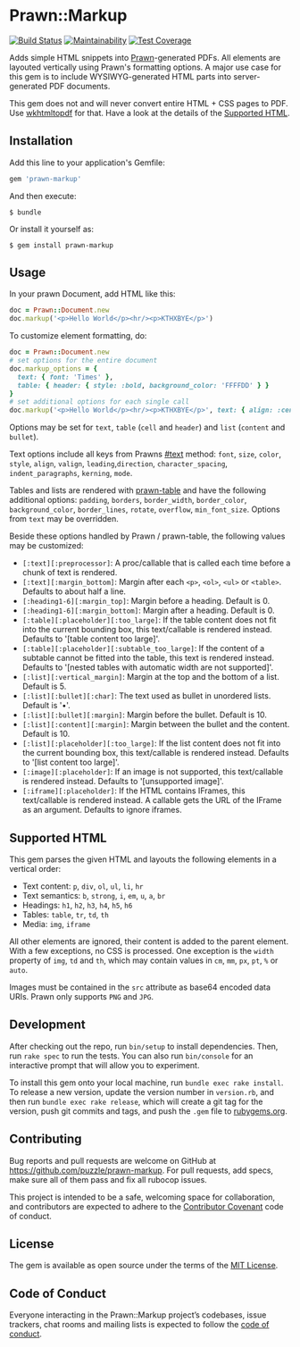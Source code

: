 # Prawn::Markup

[![Build Status](https://travis-ci.org/puzzle/prawn-markup.svg?branch=master)](https://travis-ci.org/puzzle/prawn-markup)
[![Maintainability](https://api.codeclimate.com/v1/badges/52a462f9d65e33352d4e/maintainability)](https://codeclimate.com/github/puzzle/prawn-markup/maintainability)
[![Test Coverage](https://api.codeclimate.com/v1/badges/52a462f9d65e33352d4e/test_coverage)](https://codeclimate.com/github/puzzle/prawn-markup/test_coverage)

Adds simple HTML snippets into [Prawn](http://prawnpdf.org)-generated PDFs. All elements are layouted vertically using Prawn's formatting options. A major use case for this gem is to include WYSIWYG-generated HTML parts into server-generated PDF documents.

This gem does not and will never convert entire HTML + CSS pages to PDF. Use [wkhtmltopdf](https://wkhtmltopdf.org/) for that. Have a look at the details of the [Supported HTML](#supported-html).

## Installation

Add this line to your application's Gemfile:

```ruby
gem 'prawn-markup'
```

And then execute:

    $ bundle

Or install it yourself as:

    $ gem install prawn-markup

## Usage

In your prawn Document, add HTML like this:

```ruby
doc = Prawn::Document.new
doc.markup('<p>Hello World</p><hr/><p>KTHXBYE</p>')
```

To customize element formatting, do:

```ruby
doc = Prawn::Document.new
# set options for the entire document
doc.markup_options = {
  text: { font: 'Times' },
  table: { header: { style: :bold, background_color: 'FFFFDD' } }
}
# set additional options for each single call
doc.markup('<p>Hello World</p><hr/><p>KTHXBYE</p>', text: { align: :center })
```

Options may be set for `text`, `table` (`cell` and `header`) and `list` (`content` and `bullet`).

Text options include all keys from Prawns [#text](http://prawnpdf.org/api-docs/2.0/Prawn/Text.html#text-instance_method) method: `font`, `size`, `color`, `style`, `align`, `valign`, `leading`,`direction`, `character_spacing`, `indent_paragraphs`, `kerning`, `mode`.

Tables and lists are rendered with [prawn-table](https://github.com/prawnpdf/prawn-table) and have the following additional options: `padding`, `borders`, `border_width`, `border_color`, `background_color`, `border_lines`, `rotate`, `overflow`, `min_font_size`. Options from `text` may be overridden.

Beside these options handled by Prawn / prawn-table, the following values may be customized:

* `[:text][:preprocessor]`: A proc/callable that is called each time before a chunk of text is rendered.
* `[:text][:margin_bottom]`: Margin after each `<p>`, `<ol>`, `<ul>` or `<table>`. Defaults to about half a line.
* `[:heading1-6][:margin_top]`: Margin before a heading. Default is 0.
* `[:heading1-6][:margin_bottom]`: Margin after a heading. Default is 0.
* `[:table][:placeholder][:too_large]`: If the table content does not fit into the current bounding box, this text/callable is rendered instead. Defaults to '[table content too large]'.
* `[:table][:placeholder][:subtable_too_large]`: If the content of a subtable cannot be fitted into the table, this text is rendered instead. Defaults to '[nested tables with automatic width are not supported]'.
* `[:list][:vertical_margin]`: Margin at the top and the bottom of a list. Default is 5.
* `[:list][:bullet][:char]`: The text used as bullet in unordered lists. Default is '•'.
* `[:list][:bullet][:margin]`: Margin before the bullet. Default is 10.
* `[:list][:content][:margin]`: Margin between the bullet and the content. Default is 10.
* `[:list][:placeholder][:too_large]`: If the list content does not fit into the current bounding box, this text/callable is rendered instead. Defaults to '[list content too large]'.
* `[:image][:placeholder]`: If an image is not supported, this text/callable is rendered instead. Defaults to '[unsupported image]'.
* `[:iframe][:placeholder]`: If the HTML contains IFrames, this text/callable is rendered instead.
A callable gets the URL of the IFrame as an argument. Defaults to ignore iframes.

## Supported HTML

This gem parses the given HTML and layouts the following elements in a vertical order:

* Text content: `p`, `div`, `ol`, `ul`, `li`, `hr`
* Text semantics: `b`, `strong`, `i`, `em`, `u`, `a`, `br`
* Headings: `h1`, `h2`, `h3`, `h4`, `h5`, `h6`
* Tables: `table`, `tr`, `td`, `th`
* Media: `img`, `iframe`

All other elements are ignored, their content is added to the parent element. With a few exceptions, no CSS is processed. One exception is the `width` property of `img`, `td` and `th`, which may contain values in `cm`, `mm`, `px`, `pt`, `%` or `auto`.

Images must be contained in the `src` attribute as base64 encoded data URIs. Prawn only supports `PNG` and `JPG`.


## Development

After checking out the repo, run `bin/setup` to install dependencies. Then, run `rake spec` to run the tests. You can also run `bin/console` for an interactive prompt that will allow you to experiment.

To install this gem onto your local machine, run `bundle exec rake install`. To release a new version, update the version number in `version.rb`, and then run `bundle exec rake release`, which will create a git tag for the version, push git commits and tags, and push the `.gem` file to [rubygems.org](https://rubygems.org).

## Contributing

Bug reports and pull requests are welcome on GitHub at https://github.com/puzzle/prawn-markup. For pull requests, add specs, make sure all of them pass and fix all rubocop issues.

This project is intended to be a safe, welcoming space for collaboration, and contributors are expected to adhere to the [Contributor Covenant](http://contributor-covenant.org) code of conduct.

## License

The gem is available as open source under the terms of the [MIT License](https://opensource.org/licenses/MIT).

## Code of Conduct

Everyone interacting in the Prawn::Markup project’s codebases, issue trackers, chat rooms and mailing lists is expected to follow the [code of conduct](https://github.com/puzzle/prawn-markup/blob/master/CODE_OF_CONDUCT.md).
